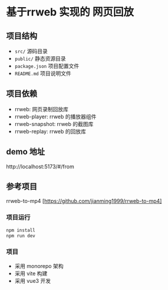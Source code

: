 
# 基于rrweb 实现的 网页回放

## 项目结构

- `src/` 源码目录
- `public/` 静态资源目录
- `package.json` 项目配置文件
- `README.md` 项目说明文件
## 项目依赖

- rrweb: 网页录制回放库
- rrweb-player: rrweb 的播放器组件
- rrweb-snapshot: rrweb 的截图库
- rrweb-replay: rrweb 的回放库


## demo 地址

http://localhost:5173/#/from


## 参考项目
rrweb-to-mp4 [https://github.com/jianming1999/rrweb-to-mp4]


### 项目运行

```bash
npm install
npm run dev
```

### 项目

- 采用 monorepo 架构
- 采用 vite 构建
- 采用 vue3 开发
